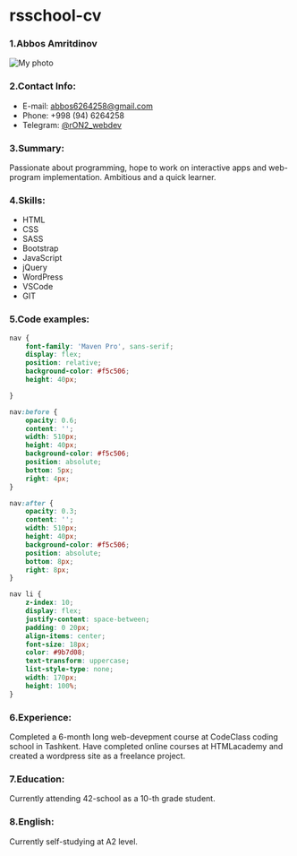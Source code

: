 # rsschool-cv

### 1.Abbos Amritdinov
![My photo](https://ibb.co/v1rdZXR)
  

### 2.Contact Info:
  * E-mail: abbos6264258@gmail.com
  * Phone: +998 (94) 6264258
  * Telegram: [@rON2_webdev](http://t.me/rON2_webdev)

### 3.Summary:
  Passionate about programming, hope to work on interactive apps and web-program implementation. Ambitious and a quick learner.

### 4.Skills:
  * HTML
  * CSS
  * SASS
  * Bootstrap
  * JavaScript
  * jQuery
  * WordPress
  * VSCode
  * GIT

### 5.Code examples: 
```CSS
nav {
    font-family: 'Maven Pro', sans-serif;
    display: flex;
    position: relative;
    background-color: #f5c506;
    height: 40px;

}

nav:before {
    opacity: 0.6;
    content: '';
    width: 510px;
    height: 40px;
    background-color: #f5c506;
    position: absolute;
    bottom: 5px;
    right: 4px;
}

nav:after {
    opacity: 0.3;
    content: '';
    width: 510px;
    height: 40px;
    background-color: #f5c506;
    position: absolute;
    bottom: 8px;
    right: 8px;
}

nav li {
    z-index: 10;
    display: flex;
    justify-content: space-between;
    padding: 0 20px;
    align-items: center;
    font-size: 18px;
    color: #9b7d08;
    text-transform: uppercase;
    list-style-type: none;
    width: 170px;
    height: 100%;
}
```

### 6.Experience:
 Completed a 6-month long web-devepment course at CodeClass coding school in Tashkent. Have completed online courses at HTMLacademy and created a wordpress site as a freelance project.

### 7.Education:
 Currently attending 42-school as a 10-th grade student.

### 8.English:
 Currently self-studying at A2 level. 


